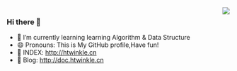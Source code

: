 
<img align="right" src="https://github-readme-stats.vercel.app/api?username=H-TWINKLE&show_icons=true&theme=radical" />

### Hi there 👋

<!--
**H-TWINKLE/H-TWINKLE** is a ✨ _special_ ✨ repository because its `README.md` (this file) appears on your GitHub profile.

Here are some ideas to get you started:

- 🔭 I’m currently working on ...
- 🌱 I’m currently learning ...
- 👯 I’m looking to collaborate on ...
- 🤔 I’m looking for help with ...
- 💬 Ask me about ...
- 📫 How to reach me: ...
- 😄 Pronouns: ...
- ⚡ Fun fact: ...
-->



- 🌱 I’m currently learning learning Algorithm & Data Structure
- 😄 Pronouns: This is My GitHub profile,Have fun!
- 🔗 INDEX: http://htwinkle.cn
- 🔗 Blog: http://doc.htwinkle.cn
